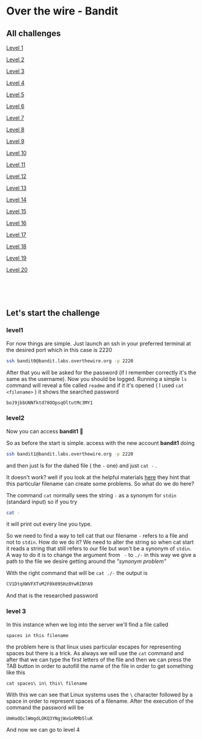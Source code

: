 <!-- markdownlint-disable MD033 -->
# Over the wire - Bandit

## All challenges

[Level 1](#level1)

[Level 2](#level2)

[Level 3](#level3)

[Level 4](#level4)

[Level 5](#level5)

[Level 6](#level6)

[Level 7](#level7)

[Level 8](#level8)

[Level 9](#level9)

[Level 10](#level10)

[Level 11](#level11)

[Level 12](#level12)

[Level 13](#level13)

[Level 14](#level14)

[Level 15](#level15)

[Level 16](#level16)

[Level 17](#level17)

[Level 18](#level18)

[Level 19](#level19)

[Level 20](#level20)

<br>

<br>

<br>

## Let's start the challenge

### level1

For now things are simple. Just launch an ssh in your preferred terminal at the desired port which in this case is 2220

``` bash
ssh bandit0@bandit.labs.overthewire.org -p 2220
```

After that you will be asked for the password (if I remember correctly it's the same as the username).
Now you should be logged. Running a simple ``` ls ``` command will reveal a file called ```readme``` and if it it's opened ( I used ```cat <filename>``` ) it shows the searched password

``` txt
boJ9jbbUNNfktd78OOpsqOltutMc3MY1
```

### level2

Now you can access __bandit1__ :tada: 

So as before the start is simple. access with the new account __bandit1__ doing
``` bash
ssh bandit1@bandit.labs.overthewire.org -p 2220
```
and then just ls for the dahed file ( the ```-``` one) and just ``` cat - ``` .

It doesn't work? well if you look at the helpful materials [here](https://overthewire.org/wargames/bandit/bandit2.html) they hint that this particular filename can create some problems. 
So what do we do here?

The command ```cat``` normally sees the string ```-``` as a synonym for ```stdin``` (standard input) so if you try

``` bash
cat -
```

it will print out every line you type.

So we need to find a way to tell cat that our filename ```-``` refers to a file and not to ```stdin```. How do we do it? We need to alter the string so when cat start it reads a string that still refers to our file but won't be a synonym of ```stdin```. A way to do it is to change the argument from ``` -``` to ```./-``` in this way we give a path to the file we desire getting around the _"synonym problem"_

With the right command that will be ```cat ./-``` the output is

```bash
CV1DtqXWVFXTvM2F0k09SHz0YwRINYA9
```

And that is the researched password


### level 3

In this instance when we log into the server we'll find a file called

```
spaces in this filename
```

the problem here is that linux uses particular escapes for representing spaces but there is a trick. As always we will use the ```cat``` command and after that we can type the first letters of the file and then we can press the TAB button in order to autofill the name of the file in order to get something like this

```
cat spaces\ in\ this\ filename
```

With this we can see that Linux systems uses the ```\``` character followed by a space in order to represent spaces of a filename. After the execution of the command the password will be

```
UmHadQclWmgdLOKQ3YNgjWxGoRMb5luK
```

And now we can go to level 4


<!-- markdownlint-enable MD033 -->
